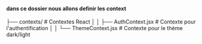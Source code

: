 #### dans ce dossier nous allons definir les context 
├── contexts/            # Contextes React
│   │   ├── AuthContext.jsx  # Contexte pour l'authentification
│   │   └── ThemeContext.jsx # Contexte pour le thème dark/light